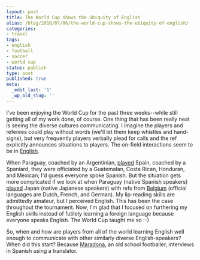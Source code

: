 ```yaml
---
layout: post
title: The World Cup shows the ubiquity of English
alias: /blog/2010/07/06/the-world-cup-shows-the-ubiquity-of-english/
categories:
- travel
tags:
- english
- football
- soccer
- world cup
status: publish
type: post
published: true
meta:
  _edit_last: '1'
  _wp_old_slug: ''
---
```

I've been enjoying the World Cup for the past three weeks--while still getting all of my work done, of course. One thing that has been really neat is seeing the diverse cultures communicating. I imagine the players and referees could play without words (we'll let them keep whistles and hand-signs), but very frequently players verbally plead for calls and the ref explicitly announces situations to players. The on-field interactions seem to be in <a href="http://en.wikipedia.org/wiki/English_language">English</a>.

When Paraguay, coached by an Argentinian, <a href="http://www.fifa.com/worldcup/matches/round=249718/match=300061506/index.html">played</a> Spain, coached by a Spaniard, they were officiated by a Guatemalan, Costa Rican, Honduran, and Mexican; I'd guess everyone spoke Spanish. But the situation gets more complicated if we look at when Paraguay (native Spanish speakers) <a href="http://www.fifa.com/worldcup/matches/round=249717/match=300061497/index.html">played</a> Japan (native Japanese speakers) with refs from <a href="http://en.wikipedia.org/wiki/Belgium">Belgium</a> (official languages are Dutch, French, and German). My lip-reading skills are admittedly amateur, but I perceived English. This has been the case throughout the tournament. Now, I'm glad that I focused on furthering my English skills instead of futilely learning a foreign language because everyone speaks English. The World Cup taught me so :-)

So, when and how are players from all of the world learning English well enough to communicate with other similarly diverse English-speakers? When did this start? Because <a href="http://en.wikipedia.org/wiki/Diego_Maradona">Maradona</a>, an old school footballer, interviews in Spanish using a translator.
